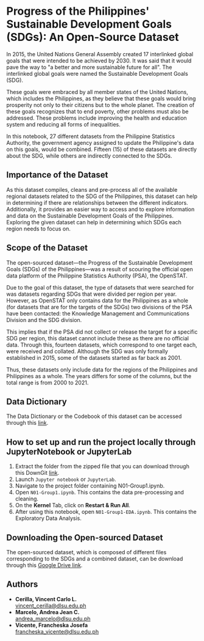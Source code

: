 # Progress of the Philippines' Sustainable Development Goals (SDGs): An Open-Source Dataset
In 2015, the United Nations General Assembly created 17 interlinked global goals that were intended to be achieved by 2030. It was said that it would pave the way to "a better and more sustainable future for all". The interlinked global goals were named the Sustainable Development Goals (SDG).

These goals were embraced by all member states of the United Nations, which includes the Philippines, as they believe that these goals would bring prosperity not only to their citizens but to the whole planet. The creation of these goals recognizes that to end poverty, other problems must also be addressed. These problems include improving the health and education system and reducing all forms of inequalities. 

In this notebook, 27 different datasets from the Philippine Statistics Authority, the government agency assigned to update the Philippine's data on this goals, would be combined. Fifteen (15) of these datasets are directly about the SDG, while others are indirectly connected to the SDGs.

## Importance of the Dataset
As this dataset compiles, cleans and pre-process all of the available regional datasets related to the SDG of the Philippines, this dataset can help in determining if there are relationships between the different indicators. Additionally, it provides an easier way to access and to explore information and data on the Sustainable Development Goals of the Philippines. Exploring the given dataset can help in determining which SDGs each region needs to focus on.

## Scope of the Dataset
The open-sourced dataset—the Progress of the Sustainable Development Goals (SDGs) of the Philippines—was a result of scouring the official open data platform of the Philippine Statistics Authority (PSA), the OpenSTAT.

Due to the goal of this dataset, the type of datasets that were searched for was datasets regarding SDGs that were divided per region per year. However, as OpenSTAT only contains data for the Philippines as a whole (for datasets that are for the targets of the SDGs) two divisions of the PSA have been contacted: the Knowledge Management and Communications Division and the SDG division. 

This implies that if the PSA did not collect or release the target for a specific SDG per region, this dataset cannot include these as there are no official data.
Through this, fourteen datasets, which correspond to one target each, were received and collated. Although the SDG was only formally established in 2015, some of the datasets started as far back as 2001.

Thus, these datasets only include data for the regions of the Philippines and Philippines as a whole. The years differs for some of the columns, but the total range is from 2000 to 2021.

## Data Dictionary
The Data Dictionary or the Codebook of this dataset can be accessed through this [link](https://drive.google.com/file/d/1pY9zVrpjaDBiMtpuLTfnfFpRkH9BTreB/view?usp=sharing).

## How to set up and run the project locally through JupyterNotebook or JupyterLab
1. Extract the folder from the zipped file that you can download through this DownGit [link](https://minhaskamal.github.io/DownGit/#/home?url=https://github.com/francheska-vicente/datapre-project).
2. Launch `Jupyter notebook` or `JupyterLab`.
3. Navigate to the project folder containing N01-Group1.ipynb.
4. Open `N01-Group1.ipynb`. This contains the data pre-processing and cleaning.
5. On the **Kernel** Tab, click on **Restart & Run All**.
6. After using this notebook, open `N01-Group1-EDA.ipynb`. This contains the Exploratory Data Analysis.

## Downloading the Open-sourced Dataset
The open-sourced dataset, which is composed of different files corresponding to the SDGs and a combined dataset, can be download through this [Google Drive link](https://drive.google.com/file/d/1Mm0pkZuhfwtnd_Ov45LR3arYLH4e-2Rv/view?usp=sharing).

## Authors
- **Cerilla, Vincent Carlo L.** <br/>
vincent_cerilla@dlsu.edu.ph
- **Marcelo, Andrea Jean C.**  <br/>
andrea_marcelo@dlsu.edu.ph
- **Vicente, Francheska Josefa**  <br/>
francheska_vicente@dlsu.edu.ph

